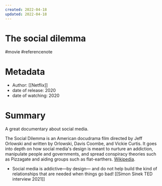 ```yaml
---
created: 2022-04-18
updated: 2022-04-18
---
```

# The social dilemma

#movie #referencenote

# Metadata 
- Author: [[Netflix]]
- date of release: 2020
- date of watching: 2020

# Summary
A great documentary about social media.

The Social Dilemma is an American docudrama film directed by Jeff Orlowski and written by Orlowski, Davis Coombe, and Vickie Curtis. It goes into depth on how social media's design is meant to nurture an addiction, manipulate people and governments, and spread conspiracy theories such as Pizzagate and aiding groups such as flat-earthers. [Wikipedia](https://en.wikipedia.org/wiki/The_Social_Dilemma).

- Social media is addictive—by design— and do not help build the kind of relationships that are needed when things go bad! [[Simon Sinek TED interview 2021]]